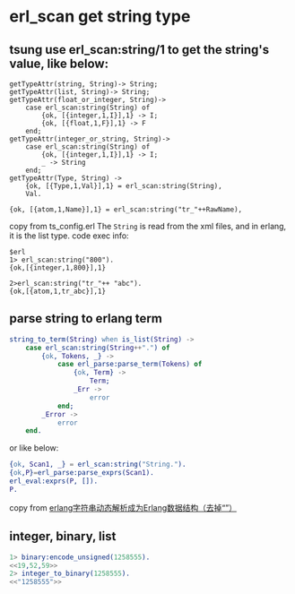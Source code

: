 # erl_scan get string type

## tsung use erl_scan:string/1 to get the string's value, like below:

```
getTypeAttr(string, String)-> String;
getTypeAttr(list, String)-> String;
getTypeAttr(float_or_integer, String)->
    case erl_scan:string(String) of
        {ok, [{integer,1,I}],1} -> I;
        {ok, [{float,1,F}],1} -> F
    end;
getTypeAttr(integer_or_string, String)->
    case erl_scan:string(String) of
        {ok, [{integer,1,I}],1} -> I;
        _ -> String
    end;
getTypeAttr(Type, String) ->
    {ok, [{Type,1,Val}],1} = erl_scan:string(String),
    Val.

{ok, [{atom,1,Name}],1} = erl_scan:string("tr_"++RawName),
```
copy from ts_config.erl
The `String` is read from the xml files, and in erlang, it is the list type.
code exec info:

```
$erl
1> erl_scan:string("800").
{ok,[{integer,1,800}],1}

2>erl_scan:string("tr_"++ "abc").
{ok,[{atom,1,tr_abc}],1}
```

## parse string to erlang term

``` erlang
string_to_term(String) when is_list(String) ->
    case erl_scan:string(String++".") of
        {ok, Tokens, _} ->
            case erl_parse:parse_term(Tokens) of
                {ok, Term} ->
					Term;
                _Err ->
					error
			end;
        _Error ->
            error
    end.
```
or like below:

``` erlang
{ok, Scan1, _} = erl_scan:string("String.").
{ok,P}=erl_parse:parse_exprs(Scan1).
erl_eval:exprs(P, []).
P.
```
copy from [erlang字符串动态解析成为Erlang数据结构（去掉“”）](https://www.cnblogs.com/daofen/p/6047789.html)

## integer, binary, list

``` erlang
1> binary:encode_unsigned(1258555).
<<19,52,59>>
2> integer_to_binary(1258555).
<<"1258555">>
```
